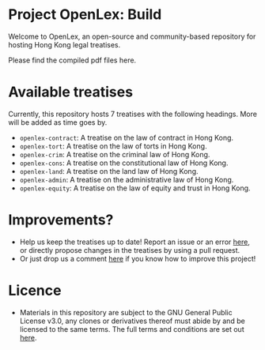 # Project OpenLex: Build
Welcome to OpenLex, an open-source and community-based repository for hosting Hong Kong legal treatises.

Please find the compiled pdf files here.

# Available treatises
Currently, this repository hosts 7 treatises with the following headings. More will be added as time goes by.
* `openlex-contract`: A treatise on the law of contract in Hong Kong.
* `openlex-tort`: A treatise on the law of torts in Hong Kong.
* `openlex-crim`: A treatise on the criminal law of Hong Kong.
* `openlex-cons`: A treatise on the constitutional law of Hong Kong.
* `openlex-land`: A treatise on the land law of Hong Kong.
* `openlex-admin`: A treatise on the administrative law of Hong Kong.
* `openlex-equity`: A treatise on the law of equity and trust in Hong Kong.

# Improvements?
* Help us keep the treatises up to date! Report an issue or an error [here](https://github.com/tanxpyox/OpenLex/issues/new?assignees=&labels=update&template=errors-or-old-law.md&title=%5BUpdate%5D+), or directly propose changes in the treatises by using a pull request.
* Or just drop us a comment [here](https://github.com/tanxpyox/OpenLex/issues/new?assignees=&labels=enhancement&template=feature_request.md&title=%5BImprove%5D) if you know how to improve this project!

# Licence
* Materials in this repository are subject to the GNU General Public License v3.0, any clones or derivatives thereof must abide by and be licensed to the same terms. The full terms and conditions are set out [here](https://github.com/tanxpyox/OpenLex/blob/master/LICENSE).

